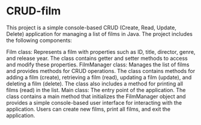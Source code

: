 # CRUD-film
This project is a simple console-based CRUD (Create, Read, Update, Delete) application for managing a list of films in Java. The project includes the following components:

Film class: Represents a film with properties such as ID, title, director, genre, and release year. The class contains getter and setter methods to access and modify these properties.
FilmManager class: Manages the list of films and provides methods for CRUD operations. The class contains methods for adding a film (create), retrieving a film (read), updating a film (update), and deleting a film (delete). The class also includes a method for printing all films (read) in the list.
Main class: The entry point of the application. The class contains a main method that initializes the FilmManager object and provides a simple console-based user interface for interacting with the application. Users can create new films, print all films, and exit the application.

